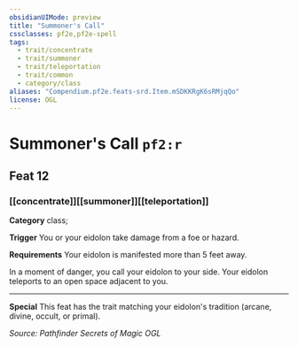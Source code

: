 ```yaml
---
obsidianUIMode: preview
title: "Summoner's Call"
cssclasses: pf2e,pf2e-spell
tags:
  - trait/concentrate
  - trait/summoner
  - trait/teleportation
  - trait/common
  - category/class
aliases: "Compendium.pf2e.feats-srd.Item.mSDKKRgK6sRMjqQo"
license: OGL
---
```

# Summoner's Call `pf2:r`
## Feat 12
### [[concentrate]][[summoner]][[teleportation]]

**Category** class; 




**Trigger** You or your eidolon take damage from a foe or hazard.

**Requirements** Your eidolon is manifested more than 5 feet away.

In a moment of danger, you call your eidolon to your side. Your eidolon teleports to an open space adjacent to you.

* * *

**Special** This feat has the trait matching your eidolon's tradition (arcane, divine, occult, or primal).

*Source: Pathfinder Secrets of Magic*
*OGL*